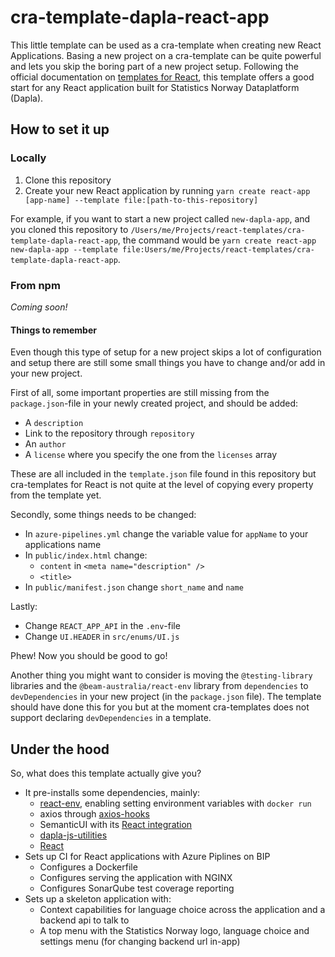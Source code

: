 # cra-template-dapla-react-app

This little template can be used as a cra-template when creating new React Applications. Basing a new project on a 
cra-template can be quite powerful and lets you skip the boring part of a new project setup. Following the official 
documentation on [templates for React](https://create-react-app.dev/docs/custom-templates), this template offers a 
good start for any React application built for Statistics Norway Dataplatform (Dapla).

## How to set it up
### Locally
1. Clone this repository
2. Create your new React application by running 
`yarn create react-app [app-name] --template file:[path-to-this-repository]`

For example, if you want to start a new project called `new-dapla-app`, and you cloned this repository to 
`/Users/me/Projects/react-templates/cra-template-dapla-react-app`, the command would be
`yarn create react-app new-dapla-app --template file:Users/me/Projects/react-templates/cra-template-dapla-react-app`.

### From npm
_Coming soon!_

#### Things to remember
Even though this type of setup for a new project skips a lot of configuration and setup there are still some small 
things you have to change and/or add in your new project. 

First of all, some important properties are still missing from the `package.json`-file in your newly created project, 
and should be added:
* A `description`
* Link to the repository through `repository`
* An `author`
* A `license` where you specify the one from the `licenses` array

These are all included in the `template.json` file found in this repository but cra-templates for React is not quite
at the level of copying every property from the template yet.

Secondly, some things needs to be changed:
* In `azure-pipelines.yml` change the variable value for `appName` to your applications name
* In `public/index.html` change:
    * `content` in `<meta name="description" />`
    * `<title>`
* In `public/manifest.json` change `short_name` and `name`

Lastly:
* Change `REACT_APP_API` in the `.env`-file
* Change `UI.HEADER` in `src/enums/UI.js`

Phew! Now you should be good to go!

Another thing you might want to consider is moving the `@testing-library` libraries and the `@beam-australia/react-env` 
library from `dependencies` to `devDependencies` in your new project (in the `package.json` file). The template should 
have done this for you but at the moment cra-templates does not support declaring `devDependencies` in a template.

## Under the hood
So, what does this template actually give you? 
* It pre-installs some dependencies, mainly:
    * [react-env](https://github.com/andrewmclagan/react-env), enabling setting environment variables with `docker run`
    * axios through [axios-hooks](https://github.com/simoneb/axios-hooks)
    * SemanticUI with its [React integration](https://react.semantic-ui.com)
    * [dapla-js-utilities](https://github.com/statisticsnorway/dapla-js-utilities)
    * [React](https://create-react-app.dev/docs/getting-started)
* Sets up CI for React applications with Azure Piplines on BIP
    * Configures a Dockerfile
    * Configures serving the application with NGINX
    * Configures SonarQube test coverage reporting
* Sets up a skeleton application with:
    * Context capabilities for language choice across the application and a backend api to talk to
    * A top menu with the Statistics Norway logo, language choice and settings menu (for changing backend url in-app)
